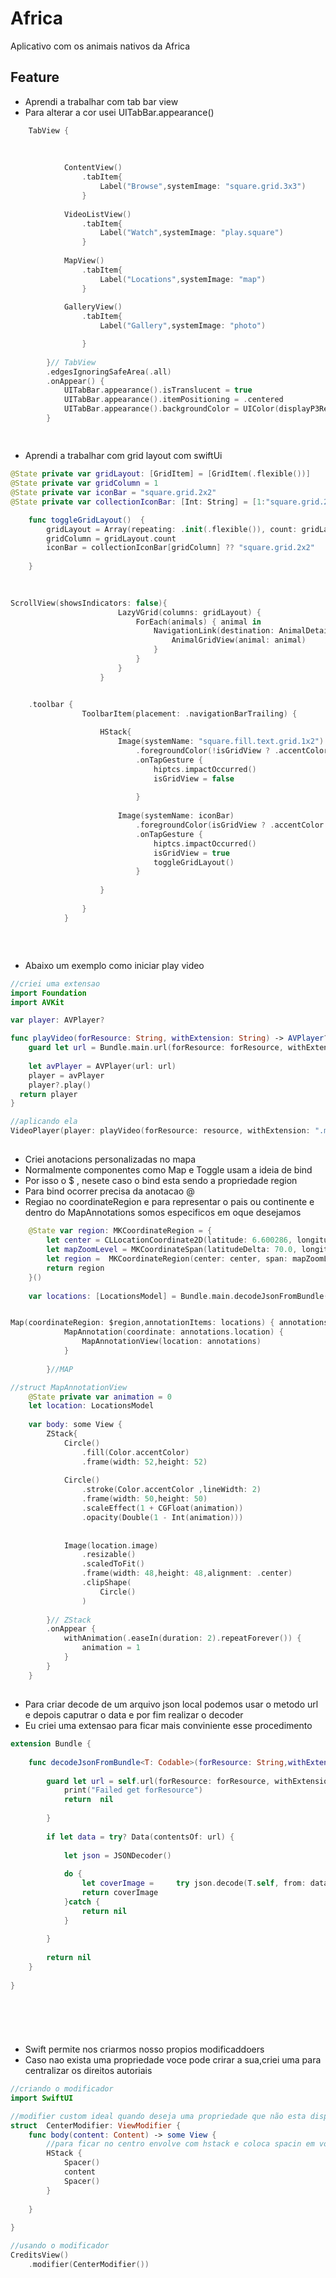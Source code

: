 # Africa
Aplicativo com os animais nativos da Africa

## Feature
- Aprendi a trabalhar com tab bar view
- Para alterar a cor usei UITabBar.appearance()


``` swift
	TabView {
			
			
		
			ContentView()
				.tabItem{
					Label("Browse",systemImage: "square.grid.3x3")
				}
			
			VideoListView()
				.tabItem{
					Label("Watch",systemImage: "play.square")
				}
			
			MapView()
				.tabItem{
					Label("Locations",systemImage: "map")
				}
			
			GalleryView()
				.tabItem{
					Label("Gallery",systemImage: "photo")

				}
			
		}// TabView
		.edgesIgnoringSafeArea(.all)
		.onAppear() {
			UITabBar.appearance().isTranslucent = true
			UITabBar.appearance().itemPositioning = .centered
			UITabBar.appearance().backgroundColor = UIColor(displayP3Red: 19/255, green: 24/255, blue: 25/255, alpha: 1)
		}



```

##
- Aprendi a trabalhar com grid layout com swiftUi 




```swift
@State private var gridLayout: [GridItem] = [GridItem(.flexible())]
@State private var gridColumn = 1
@State private var iconBar = "square.grid.2x2"
@State private var collectionIconBar: [Int: String] = [1:"square.grid.2x2",2:"square.grid.3x2",3:"rectangle.grid.1x2"]

	func toggleGridLayout()  {
		gridLayout = Array(repeating: .init(.flexible()), count: gridLayout.count % 3  + 1)
		gridColumn = gridLayout.count
		iconBar = collectionIconBar[gridColumn] ?? "square.grid.2x2"
		
	}
	
	

ScrollView(showsIndicators: false){
						LazyVGrid(columns: gridLayout) {
							ForEach(animals) { animal in
								NavigationLink(destination: AnimalDetails(animal: animal)) {
									AnimalGridView(animal: animal)
								}
							}
						}
					}


	.toolbar {
				ToolbarItem(placement: .navigationBarTrailing) {
					
					HStack{
						Image(systemName: "square.fill.text.grid.1x2")
							.foregroundColor(!isGridView ? .accentColor :  .primary)
							.onTapGesture {
								hiptcs.impactOccurred()
								isGridView = false
								
							}
						
						Image(systemName: iconBar)
							.foregroundColor(isGridView ? .accentColor :  .primary)
							.onTapGesture {
								hiptcs.impactOccurred()
								isGridView = true
								toggleGridLayout()
							}
						
					}
					
				}
			}
	
	

```

## 
- Abaixo um exemplo como iniciar play video 

```swift
//criei uma extensao 
import Foundation
import AVKit

var player: AVPlayer?

func playVideo(forResource: String, withExtension: String) -> AVPlayer? {
	guard let url = Bundle.main.url(forResource: forResource, withExtension: withExtension) else {return nil}
	
	let avPlayer = AVPlayer(url: url)
	player = avPlayer
	player?.play()
  return player
}

//aplicando ela
VideoPlayer(player: playVideo(forResource: resource, withExtension: ".mp4"))

```

##
- Criei anotacions personalizadas no mapa
- Normalmente componentes como Map e Toggle usam a ideia de bind
- Por isso o $ , nesete caso o bind esta sendo a propriedade region
- Para bind ocorrer precisa da anotacao @
- Regiao no coordinateRegion e para representar o pais ou continente e dentro do MapAnnotations somos especificos em oque desejamos


```swift
	@State var region: MKCoordinateRegion = {
		let center = CLLocationCoordinate2D(latitude: 6.600286, longitude: 16.4377599)
		let mapZoomLevel = MKCoordinateSpan(latitudeDelta: 70.0, longitudeDelta: 70.0)
		let region =  MKCoordinateRegion(center: center, span: mapZoomLevel)
		return region
	}()
	
	var locations: [LocationsModel] = Bundle.main.decodeJsonFromBundle(forResource: "locations", withExtension: ".json") ?? []


Map(coordinateRegion: $region,annotationItems: locations) { annotations in
			MapAnnotation(coordinate: annotations.location) {
				MapAnnotationView(location: annotations)
			}
			
		}//MAP

//struct MapAnnotationView
	@State private var animation = 0
	let location: LocationsModel
	
	var body: some View {
		ZStack{
			Circle()
				.fill(Color.accentColor)
				.frame(width: 52,height: 52)
			
			Circle()
				.stroke(Color.accentColor ,lineWidth: 2)
				.frame(width: 50,height: 50)
				.scaleEffect(1 + CGFloat(animation))
				.opacity(Double(1 - Int(animation)))
			
			
			Image(location.image)
				.resizable()
				.scaledToFit()
				.frame(width: 48,height: 48,alignment: .center)
				.clipShape(
					Circle()
				)
			
		}// ZStack
		.onAppear {
			withAnimation(.easeIn(duration: 2).repeatForever()) {
				animation = 1
			}
		}
	}

```

##
- Para criar decode de um arquivo json local podemos usar o metodo url e depois caputrar o data e por fim realizar o decoder
- Eu criei uma extensao para ficar mais conviniente esse procedimento

```swift
extension Bundle {
	
	func decodeJsonFromBundle<T: Codable>(forResource: String,withExtension: String) -> T? {
		
		guard let url = self.url(forResource: forResource, withExtension: withExtension) else {
			print("Failed get forResource")
			return  nil
			
		}
		
		if let data = try? Data(contentsOf: url) {
			
			let json = JSONDecoder()
			
			do {
				let coverImage =	 try json.decode(T.self, from: data)
				return coverImage
			}catch {
				return nil
			}
			
		}
		
		return nil
	}
	
}






```

## 
- Swift permite nos criarmos nosso propios modificaddoers
- Caso nao exista uma propriedade voce pode crirar a sua,criei uma para centralizar os direitos autoriais






```swift
//criando o modificador
import SwiftUI

//modifier custom ideal quando deseja uma propriedade que não esta disponivel no swifui
struct  CenterModifier: ViewModifier {
	func body(content: Content) -> some View {
		//para ficar no centro envolve com hstack e coloca spacin em volta
		HStack {
			Spacer()
			content
			Spacer()
		}
		
	}
	
}

//usando o modificador
CreditsView()
	.modifier(CenterModifier())

```




